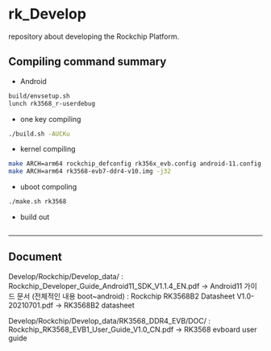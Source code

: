 # rk_Develop
repository about developing the Rockchip Platform.

## Compiling command summary
- Android
```bash
build/envsetup.sh
lunch rk3568_r-userdebug
```
 * one key compiling
```bash
./build.sh -AUCKu
```
- kernel compiling
```bash
make ARCH=arm64 rockchip_defconfig rk356x_evb.config android-11.config
make ARCH=arm64 rk3568-evb7-ddr4-v10.img -j32
```
- uboot compoling
```bash
./make.sh rk3568
```

- build out
```bash

```




<hr />

## Document

 Develop/Rockchip/Develop_data/
	: Rockchip_Developer_Guide_Android11_SDK_V1.1.4_EN.pdf
	-> Android11 가이드 문서 (전체적인 내용 boot~android)
	: Rockchip RK3568B2 Datasheet V1.0-20210701.pdf
 	-> RK3568B2 datasheet 

 Develop/Rockchip/Develop_data/RK3568_DDR4_EVB/DOC/
	: Rockchip_RK3568_EVB1_User_Guide_V1.0_CN.pdf 
	-> RK3568 evboard user guide


